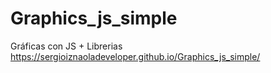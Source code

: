 # Graphics_js_simple
Gráficas con JS + Librerias
https://sergioiznaoladeveloper.github.io/Graphics_js_simple/
